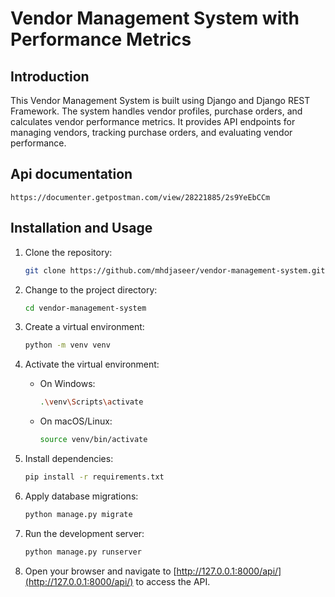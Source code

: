 # Vendor Management System with Performance Metrics

## Introduction

This Vendor Management System is built using Django and Django REST Framework. The system handles vendor profiles, purchase orders, and calculates vendor performance metrics. It provides API endpoints for managing vendors, tracking purchase orders, and evaluating vendor performance.


## Api documentation 

```
https://documenter.getpostman.com/view/28221885/2s9YeEbCCm
```

## Installation and Usage

1. Clone the repository:

    ```bash
    git clone https://github.com/mhdjaseer/vendor-management-system.git
    ```

2. Change to the project directory:

    ```bash
    cd vendor-management-system
    ```

3. Create a virtual environment:

    ```bash
    python -m venv venv
    ```

4. Activate the virtual environment:

    - On Windows:

        ```bash
        .\venv\Scripts\activate
        ```

    - On macOS/Linux:

        ```bash
        source venv/bin/activate
        ```

5. Install dependencies:

    ```bash
    pip install -r requirements.txt
    ```

6. Apply database migrations:

    ```bash
    python manage.py migrate
    ```

7. Run the development server:

    ```bash
    python manage.py runserver
    ```

8. Open your browser and navigate to [http://127.0.0.1:8000/api/](http://127.0.0.1:8000/api/) to access the API.

